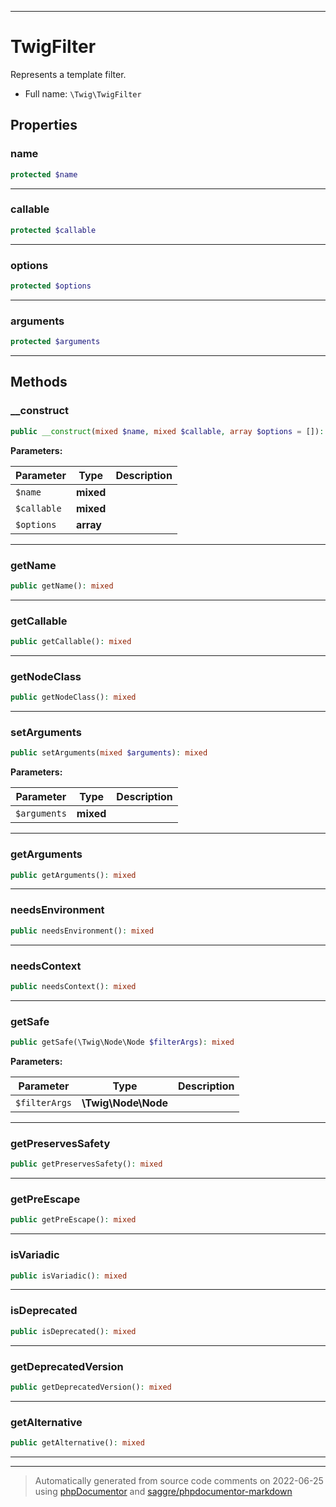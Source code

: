 ***

# TwigFilter

Represents a template filter.



* Full name: `\Twig\TwigFilter`



## Properties


### name



```php
protected $name
```






***

### callable



```php
protected $callable
```






***

### options



```php
protected $options
```






***

### arguments



```php
protected $arguments
```






***

## Methods


### __construct



```php
public __construct(mixed $name, mixed $callable, array $options = []): mixed
```








**Parameters:**

| Parameter | Type | Description |
|-----------|------|-------------|
| `$name` | **mixed** |  |
| `$callable` | **mixed** |  |
| `$options` | **array** |  |




***

### getName



```php
public getName(): mixed
```











***

### getCallable



```php
public getCallable(): mixed
```











***

### getNodeClass



```php
public getNodeClass(): mixed
```











***

### setArguments



```php
public setArguments(mixed $arguments): mixed
```








**Parameters:**

| Parameter | Type | Description |
|-----------|------|-------------|
| `$arguments` | **mixed** |  |




***

### getArguments



```php
public getArguments(): mixed
```











***

### needsEnvironment



```php
public needsEnvironment(): mixed
```











***

### needsContext



```php
public needsContext(): mixed
```











***

### getSafe



```php
public getSafe(\Twig\Node\Node $filterArgs): mixed
```








**Parameters:**

| Parameter | Type | Description |
|-----------|------|-------------|
| `$filterArgs` | **\Twig\Node\Node** |  |




***

### getPreservesSafety



```php
public getPreservesSafety(): mixed
```











***

### getPreEscape



```php
public getPreEscape(): mixed
```











***

### isVariadic



```php
public isVariadic(): mixed
```











***

### isDeprecated



```php
public isDeprecated(): mixed
```











***

### getDeprecatedVersion



```php
public getDeprecatedVersion(): mixed
```











***

### getAlternative



```php
public getAlternative(): mixed
```











***


***
> Automatically generated from source code comments on 2022-06-25 using [phpDocumentor](http://www.phpdoc.org/) and [saggre/phpdocumentor-markdown](https://github.com/Saggre/phpDocumentor-markdown)
